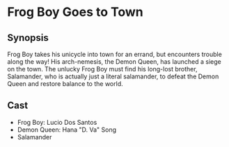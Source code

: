 # Frog Boy Goes to Town

## Synopsis

Frog Boy takes his unicycle into town for an errand, but encounters trouble along the way! His arch-nemesis, the Demon Queen, has launched a siege on the town. The unlucky Frog Boy must find his long-lost brother, Salamander, who is actually just a literal salamander, to defeat the Demon Queen and restore balance to the world. 

## Cast

- Frog Boy: Lucio Dos Santos
- Demon Queen: Hana "D. Va" Song
- Salamander
